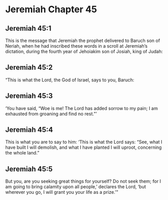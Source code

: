# Jeremiah Chapter 45

## Jeremiah 45:1
This is the message that Jeremiah the prophet delivered to Baruch son of Neriah, when he had inscribed these words in a scroll at Jeremiah’s dictation, during the fourth year of Jehoiakim son of Josiah, king of Judah:

## Jeremiah 45:2
“This is what the Lord, the God of Israel, says to you, Baruch:

## Jeremiah 45:3
‘You have said, “Woe is me! The Lord has added sorrow to my pain; I am exhausted from groaning and find no rest.”’

## Jeremiah 45:4
This is what you are to say to him: ‘This is what the Lord says: “See, what I have built I will demolish, and what I have planted I will uproot, concerning the whole land.”

## Jeremiah 45:5
But you, are you seeking great things for yourself? Do not seek them; for I am going to bring calamity upon all people,’ declares the Lord, ‘but wherever you go, I will grant you your life as a prize.’”
